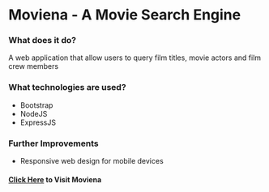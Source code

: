 # Moviena - A Movie Search Engine

### What does it do?
A web application that allow users to query film titles, movie actors and film crew members

### What technologies are used?
- Bootstrap
- NodeJS 
- ExpressJS

### Further Improvements
- Responsive web design for mobile devices

#### [Click Here](https://moviena.herokuapp.com/search) to Visit Moviena
